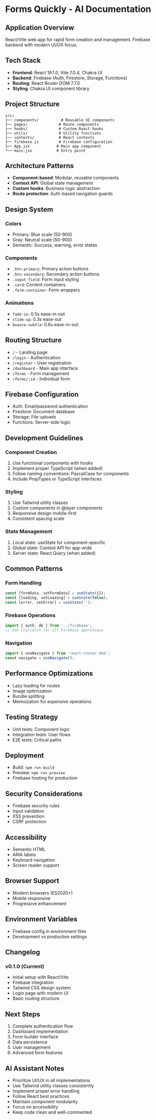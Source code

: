 # Forms Quickly - AI Documentation

## Application Overview
React/Vite web app for rapid form creation and management. Firebase backend with modern UI/UX focus.

## Tech Stack
- **Frontend**: React 19.1.0, Vite 7.0.4, Chakra UI
- **Backend**: Firebase (Auth, Firestore, Storage, Functions)
- **Routing**: React Router DOM 7.7.0
- **Styling**: Chakra UI component library

## Project Structure
```
src/
├── components/          # Reusable UI components
├── pages/              # Route components
├── hooks/              # Custom React hooks
├── utils/              # Utility functions
├── contexts/           # React contexts
├── firebase.js         # Firebase configuration
├── App.jsx            # Main app component
└── main.jsx           # Entry point
```

## Architecture Patterns
- **Component-based**: Modular, reusable components
- **Context API**: Global state management
- **Custom hooks**: Business logic abstraction
- **Route protection**: Auth-based navigation guards

## Design System
### Colors
- Primary: Blue scale (50-900)
- Gray: Neutral scale (50-900)
- Semantic: Success, warning, error states

### Components
- `.btn-primary`: Primary action buttons
- `.btn-secondary`: Secondary action buttons
- `.input-field`: Form input styling
- `.card`: Content containers
- `.form-container`: Form wrappers

### Animations
- `fade-in`: 0.5s ease-in-out
- `slide-up`: 0.3s ease-out
- `bounce-subtle`: 0.6s ease-in-out

## Routing Structure
- `/` - Landing page
- `/login` - Authentication
- `/register` - User registration
- `/dashboard` - Main app interface
- `/forms` - Form management
- `/forms/:id` - Individual form

## Firebase Configuration
- Auth: Email/password authentication
- Firestore: Document database
- Storage: File uploads
- Functions: Server-side logic

## Development Guidelines
### Component Creation
1. Use functional components with hooks
2. Implement proper TypeScript (when added)
3. Follow naming conventions: PascalCase for components
4. Include PropTypes or TypeScript interfaces

### Styling
1. Use Tailwind utility classes
2. Custom components in @layer components
3. Responsive design mobile-first
4. Consistent spacing scale

### State Management
1. Local state: useState for component-specific
2. Global state: Context API for app-wide
3. Server state: React Query (when added)

## Common Patterns
### Form Handling
```jsx
const [formData, setFormData] = useState({});
const [loading, setLoading] = useState(false);
const [error, setError] = useState('');
```

### Firebase Operations
```jsx
import { auth, db } from '../firebase';
// Use try/catch for all Firebase operations
```

### Navigation
```jsx
import { useNavigate } from 'react-router-dom';
const navigate = useNavigate();
```

## Performance Optimizations
- Lazy loading for routes
- Image optimization
- Bundle splitting
- Memoization for expensive operations

## Testing Strategy
- Unit tests: Component logic
- Integration tests: User flows
- E2E tests: Critical paths

## Deployment
- Build: `npm run build`
- Preview: `npm run preview`
- Firebase hosting for production

## Security Considerations
- Firebase security rules
- Input validation
- XSS prevention
- CSRF protection

## Accessibility
- Semantic HTML
- ARIA labels
- Keyboard navigation
- Screen reader support

## Browser Support
- Modern browsers (ES2020+)
- Mobile responsive
- Progressive enhancement

## Environment Variables
- Firebase config in environment files
- Development vs production settings

## Changelog
### v0.1.0 (Current)
- Initial setup with React/Vite
- Firebase integration
- Tailwind CSS design system
- Login page with modern UI
- Basic routing structure

## Next Steps
1. Complete authentication flow
2. Dashboard implementation
3. Form builder interface
4. Data persistence
5. User management
6. Advanced form features

## AI Assistant Notes
- Prioritize UI/UX in all implementations
- Use Tailwind utility classes consistently
- Implement proper error handling
- Follow React best practices
- Maintain component modularity
- Focus on accessibility
- Keep code clean and well-commented
